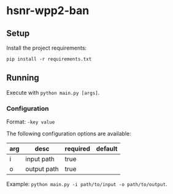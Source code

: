 # hsnr-wpp2-ban

## Setup

Install the project requirements:

`pip install -r requirements.txt`

## Running

Execute with `python main.py [args]`.

### Configuration

Format: `-key value`

The following configuration options are available:

| arg   | desc                                | required | default |
|-------|-------------------------------------|----------|---------|
| i     | input path                          | true     |         |
| o     | output path                         | true     |         |

Example: `python main.py -i path/to/input -o path/to/output`.

